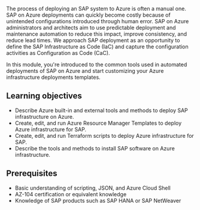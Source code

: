 The process of deploying an SAP system to Azure is often a manual one. SAP on Azure deployments can quickly become costly because of unintended configurations introduced through human error. SAP on Azure administrators and architects aim to use predictable deployment and maintenance automation to reduce this impact, improve consistency, and reduce lead times. We approach SAP deployment as an opportunity to define the SAP Infrastructure as Code (IaC) and capture the configuration activities as Configuration as Code (CaC).

In this module, you're introduced to the common tools used in automated deployments of SAP on Azure and start customizing your Azure infrastructure deployments templates.

## Learning objectives

- Describe Azure built-in and external tools and methods to deploy SAP infrastructure on Azure.
- Create, edit, and run Azure Resource Manager Templates to deploy Azure infrastructure for SAP.
- Create, edit, and run Terraform scripts to deploy Azure infrastructure for SAP.
- Describe the tools and methods to install SAP software on Azure infrastructure.

## Prerequisites

- Basic understanding of scripting, JSON, and Azure Cloud Shell
- AZ-104 certification or equivalent knowledge
- Knowledge of SAP products such as SAP HANA or SAP NetWeaver

